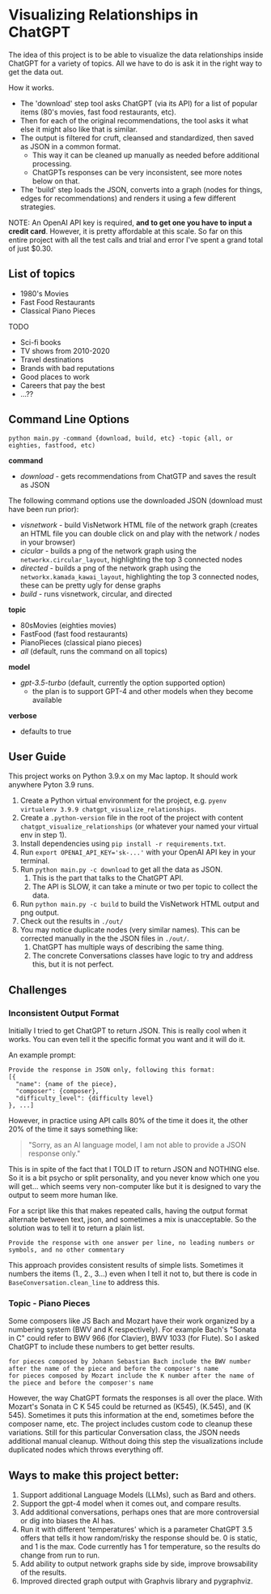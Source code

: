 # Visualizing Relationships in ChatGPT

The idea of this project is to be able to visualize the data relationships inside ChatGPT for a variety of topics. All we have to do is ask it in the right way to get the data out.

How it works.

* The 'download' step tool asks ChatGPT (via its API) for a list of popular items (80's movies, fast food restaurants, etc). 
* Then for each of the original recommendations, the tool asks it what else it might also like that is similar.
* The output is filtered for cruft, cleansed and standardized, then saved as JSON in a common format.  
  * This way it can be cleaned up manually as needed before additional processing. 
  * ChatGPTs responses can be very inconsistent, see more notes below on that.
* The 'build' step loads the JSON, converts into a graph (nodes for things, edges for recommendations) and renders it using a few different strategies.


NOTE: An OpenAI API key is required, **and to get one you have to input a credit card**. However, it is pretty affordable at this scale. So far on this entire project with all the test calls and trial and error I've spent a grand total of just $0.30. 


## List of topics

* 1980's Movies
* Fast Food Restaurants
* Classical Piano Pieces

TODO

* Sci-fi books
* TV shows from 2010-2020
* Travel destinations
* Brands with bad reputations
* Good places to work 
* Careers that pay the best
* ...??


## Command Line Options

`python main.py -command {download, build, etc} -topic {all, or eighties, fastfood, etc)`

**command**
    
* _download_ - gets recommendations from ChatGTP and saves the result as JSON 

The following command options use the downloaded JSON (download must have been run prior):

* _visnetwork_ - build VisNetwork HTML file of the network graph (creates an HTML file you can double click on and play with the network / nodes in your browser) 
* _cicular_ - builds a png of the network graph using the `networkx.circular_layout`, highlighting the top 3 connected nodes
* _directed_ - builds a png of the network graph using the `networkx.kamada_kawai_layout`, highlighting the top 3 connected nodes, these can be pretty ugly for dense graphs
* _build_ - runs visnetwork, circular, and directed

**topic**

* 80sMovies (eighties movies)
* FastFood  (fast food restaurants)
* PianoPieces (classical piano pieces)
* _all_ (default, runs the command on all topics)

**model**

* _gpt-3.5-turbo_  (default, currently the option supported option)  
  * the plan is to support GPT-4 and other models when they become available


**verbose**

* defaults to true

## User Guide

This project works on Python 3.9.x on my Mac laptop. It should work anywhere Pyton 3.9 runs.

1. Create a Python virtual environment for the project, e.g. `pyenv virtualenv 3.9.9 chatgpt_visualize_relationships`.
2. Create a `.python-version` file in the root of the project with content `chatgpt_visualize_relationships` (or whatever your named your virtual env in step 1).
3. Install dependencies using `pip install -r requirements.txt`.
4. Run `export OPENAI_API_KEY='sk-...'` with your OpenAI API key in your terminal.
5. Run `python main.py -c download` to get all the data as JSON. 
   1. This is the part that talks to the ChatGPT API. 
   2. The API is SLOW, it can take a minute or two per topic to collect the data.
6. Run `python main.py -c build` to build the VisNetwork HTML output and png output.
7. Check out the results in `./out/`
8. You may notice duplicate nodes (very similar names). This can be corrected manually in the the JSON files in `./out/`. 
   1. ChatGPT has multiple ways of describing the same thing.
   2. The concrete Conversations classes have logic to try and address this, but it is not perfect.



## Challenges

### Inconsistent Output Format

Initially I tried to get ChatGPT to return JSON. This is really cool when it works. 
You can even tell it the specific format you want and it will do it.

An example prompt:

```
Provide the response in JSON only, following this format:
[{
  "name": {name of the piece},
  "composer": {composer},
  "difficulty_level": {difficulty level}
}, ...]
```


However, in practice using API calls 80% of the time it does it, the other 20% of the time it says something like:

> "Sorry, as an AI language model, I am not able to provide a JSON response only."

This is in spite of the fact that I TOLD IT to return JSON and NOTHING else.
So it is a bit psycho or split personality, and you never know which one you will get... which seems very non-computer like but it is designed to vary the output to seem more human like.

For a script like this that makes repeated calls, having the output format alternate between text, json, and sometimes a mix is unacceptable.
So the solution was to tell it to return a plain list.

```
Provide the response with one answer per line, no leading numbers or symbols, and no other commentary
```

This approach provides consistent results of simple lists. 
Sometimes it numbers the items (1., 2., 3...) even when I tell it not to, but there is code in `BaseConversation.clean_line` to address this.

### Topic - Piano Pieces 

Some composers like JS Bach and Mozart have their work organized by a numbering system (BWV and K respectively).
For example Bach's "Sonata in C" could refer to BWV 966 (for Clavier), BWV 1033 (for Flute). So I asked ChatGPT to include these numbers to get better results.

```
for pieces composed by Johann Sebastian Bach include the BWV number after the name of the piece and before the composer's name
for pieces composed by Mozart include the K number after the name of the piece and before the composer's name
```

However, the way ChatGPT formats the responses is all over the place.  With Mozart's Sonata in C K 545 could be returned as (K545), (K.545), and (K 545). Sometimes it puts this information at the end, sometimes before the composer name, etc. The project includes custom code to cleanup these variations.  Still for this particular Conversation class, the JSON needs additional manual cleanup. Without doing this step the visualizations include duplicated nodes which throws everything off.


## Ways to make this project better:

1. Support additional Language Models (LLMs), such as Bard and others.
2. Support the gpt-4 model when it comes out, and compare results.
3. Add additional conversations, perhaps ones that are more controversial or dig into biases the AI has.
4. Run it with different 'temperatures' which is a parameter ChatGPT 3.5 offers that tells it how random/risky the response should be. 0 is static, and 1 is the max. Code currently has 1 for temperature, so the results do change from run to run.
5. Add ability to output network graphs side by side, improve browsability of the results.
6. Improved directed graph output with Graphvis library and pygraphviz.





